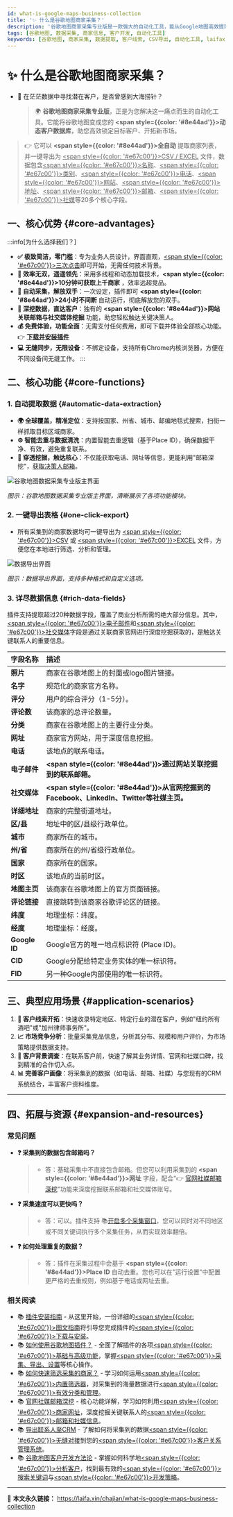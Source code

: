 ```yaml
---
id: what-is-google-maps-business-collection
title: '✨ 什么是谷歌地图商家采集？'
description: '谷歌地图商家采集专业版是一款强大的自动化工具，能从Google地图高效提取商家信息并导出为CSV/EXCEL文件，数据涵盖名称、类别、联系方式、社媒等20多个字段，是您开拓客户、分析市场的得力助手。'
tags: [谷歌地图, 数据采集, 商家信息, 客户开发, 自动化工具]
keywords: [谷歌地图, 商家采集, 数据提取, 客户线索, CSV导出, 自动化工具, laifaxin]
---
```


# ✨ 什么是谷歌地图商家采集？

- 🤔 在茫茫数据中寻找潜在客户，是否曾感到大海捞针？
  > 🌍 **谷歌地图商家采集专业版**，正是为您解决这一痛点而生的自动化工具。它能将谷歌地图变成您的 **<span style={{color: '#8e44ad'}}>动态客户数据库</span>**，助您高效锁定目标客户、开拓新市场。

> 👉 它可以 **<span style={{color: '#8e44ad'}}>全自动</span>** 提取商家列表，并一键导出为 <u><span style={{color: '#e67c00'}}>CSV / EXCEL</span></u> 文件，数据包含<u><span style={{color: '#e67c00'}}>名称</span></u>、<u><span style={{color: '#e67c00'}}>类别</span></u>、<u><span style={{color: '#e67c00'}}>电话</span></u>、<u><span style={{color: '#e67c00'}}>网站</span></u>、<u><span style={{color: '#e67c00'}}>地址</span></u>、<u><span style={{color: '#e67c00'}}>邮箱</span></u>、<u><span style={{color: '#e67c00'}}>社媒</span></u>等20多个核心字段。

## 一、核心优势 {#core-advantages}

:::info[为什么选择我们？]

- **✅ 极致简洁，零门槛**：专为业务人员设计，界面直观，<u><span style={{color: '#e67c00'}}>三次点击</span></u>即可开始，无需任何技术背景。
- **🚀 效率无双，遥遥领先**：采用多线程和动态加载技术，**<span style={{color: '#8e44ad'}}>10分钟可获取上千商家</span>** ，效率远超竞品。
- **🔄 自动采集，解放双手**：一次设定，插件即可 **<span style={{color: '#8e44ad'}}>24小时不间断</span>** 自动运行，彻底解放您的双手。
- **🔗 深挖数据，直达客户**：独有的 **<span style={{color: '#8e44ad'}}>网站关联邮箱与社交媒体挖掘</span>** 功能，助您轻松触达关键决策人。
- **💰 免费体验，功能全面**：无需支付任何费用，即可下载并体验全部核心功能。👉 [**下载并安装插件**](./how-to-install-google-maps-plugin)
- **💻 无缝同步，无限设备**：不绑定设备，支持所有Chrome内核浏览器，方便在不同设备间无缝工作。
  :::

## 二、核心功能 {#core-functions}

### 1. 自动提取数据 {#automatic-data-extraction}

- **🌍 全球覆盖，精准定位**：支持按国家、州省、城市、邮编地毯式搜索，扫街一样抓取目标区域商家。
- **⚙️ 智能去重与数据清洗**：内置智能去重逻辑（基于Place ID），确保数据干净、有效，避免重复联系。
- **🔗 穿透挖掘，触达核心**：不仅能获取电话、网址等信息，更能利用"邮箱深挖"，[获取决策人邮箱](../zhinan/customer-website-search)。

![谷歌地图数据采集专业版主界面](https://cos.files.maozhishi.com/data/web/web-files/img/20240818172045.png)

_图示：谷歌地图数据采集专业版主界面，清晰展示了各项功能模块。_

### 2. 一键导出表格 {#one-click-export}

- 所有采集到的商家数据均可一键导出为 <u><span style={{color: '#e67c00'}}>CSV</span></u> 或 <u><span style={{color: '#e67c00'}}>EXCEL</span></u> 文件，方便您在本地进行筛选、分析和管理。

![数据导出界面](https://cos.files.maozhishi.com/data/web/web-files/img/20240818161442.png)

_图示：数据导出界面，支持多种格式和自定义选项。_

### 3. 详尽数据信息 {#rich-data-fields}

插件支持提取超过20种数据字段，覆盖了商业分析所需的绝大部分信息。其中，<u><span style={{color: '#e67c00'}}>电子邮件</span></u>和<u><span style={{color: '#e67c00'}}>社交媒体</span></u>字段是通过关联商家官网进行深度挖掘获取的，是触达关键联系人的重要信息。

| 字段名称      | 描述                                                                                              |
| :------------ | :------------------------------------------------------------------------------------------------ |
| **照片**      | 商家在谷歌地图上的封面或logo图片链接。                                                            |
| **名字**      | 规范化的商家官方名称。                                                                            |
| **评分**      | 用户的综合评分（1-5分）。                                                                         |
| **评论数**    | 该商家的总评论数量。                                                                              |
| **分类**      | 商家在谷歌地图上的主要行业分类。                                                                  |
| **网址**      | 商家官方网站，用于深度信息挖掘。                                                                  |
| **电话**      | 该地点的联系电话。                                                                                |
| **电子邮件**  | **<span style={{color: '#8e44ad'}}>通过网站关联挖掘到的联系邮箱。</span>**                        |
| **社交媒体**  | **<span style={{color: '#8e44ad'}}>从官网挖掘到的Facebook、LinkedIn、Twitter等社媒主页。</span>** |
| **详细地址**  | 商家的完整街道地址。                                                                              |
| **区/县**     | 地址中的区/县级行政单位。                                                                         |
| **城市**      | 商家所在的城市。                                                                                  |
| **州/省**     | 商家所在的州/省级行政单位。                                                                       |
| **国家**      | 商家所在的国家。                                                                                  |
| **时区**      | 该地点的当前时区。                                                                                |
| **地图主页**  | 该商家在谷歌地图上的官方页面链接。                                                                |
| **评论链接**  | 直接跳转到该商家谷歌评论区的链接。                                                                |
| **纬度**      | 地理坐标：纬度。                                                                                  |
| **经度**      | 地理坐标：经度。                                                                                  |
| **Google ID** | Google官方的唯一地点标识符 (Place ID)。                                                           |
| **CID**       | Google分配给特定业务实体的唯一标识符。                                                            |
| **FID**       | 另一种Google内部使用的唯一标识符。                                                                |

## 三、典型应用场景 {#application-scenarios}

1.  **🎯 客户线索开拓**：快速收录特定地区、特定行业的潜在客户，例如"纽约所有酒吧"或"加州律师事务所"。
2.  **📈 市场竞争分析**：批量采集竞品信息，分析其分布、规模和用户评价，为市场策略提供数据支持。
3.  **🤝 客户背景调查**：在联系客户前，快速了解其业务详情、官网和社媒口碑，找到精准的合作切入点。
4.  **📊 完善客户画像**：将采集到的数据（如电话、邮箱、社媒）与您现有的CRM系统结合，丰富客户资料维度。

---

## 四、拓展与资源 {#expansion-and-resources}

### 常见问题

- **❓ 采集到的数据包含邮箱吗？**

  > - 答：基础采集中不直接包含邮箱。但您可以利用采集到的 **<span style={{color: '#8e44ad'}}>网址</span>** 字段，配合"👉 [官网社媒邮箱深挖](../zhinan/customer-website-search)"功能来深度挖掘联系邮箱和社交媒体账号。

- **❓ 采集速度可以更快吗？**

  > - 答：可以。插件支持 📚[开启多个采集窗口](./how-to-multi-open-google-maps-plugin)，您可以同时对不同地区或不同关键词执行多个采集任务，从而实现效率翻倍。

- **❓ 如何处理重复的数据？**
  > - 答：插件在采集过程中会基于 **<span style={{color: '#8e44ad'}}>Place ID</span>** 自动去重。您也可以在"运行设置"中配置更严格的去重规则，例如基于电话或网址去重。

### 相关阅读

- 📚 [插件安装指南](./how-to-install-google-maps-plugin) - 从这里开始，一份详细的<u><span style={{color: '#e67c00'}}>图文指南</span></u>将引导您完成插件的<u><span style={{color: '#e67c00'}}>下载与安装</span></u>。
- 📚 [如何使用谷歌地图插件？](./how-to-use-google-maps-plugin) - 全面了解插件的各项<u><span style={{color: '#e67c00'}}>基础与高级功能</span></u>，掌握<u><span style={{color: '#e67c00'}}>采集、导出、设置</span></u>等核心操作。
- 📚 [如何快速筛选采集的商家？](./how-to-quickly-filter-target-google-maps-businesses) - 学习如何运用<u><span style={{color: '#e67c00'}}>内置筛选器</span></u>，对采集到的海量数据进行<u><span style={{color: '#e67c00'}}>有效分类和管理</span></u>。
- 📚 [官网社媒邮箱深挖](../zhinan/customer-website-search) - 核心功能详解，学习如何利用<u><span style={{color: '#e67c00'}}>商家网址</span></u>，深度挖掘关键联系人的<u><span style={{color: '#e67c00'}}>邮箱和社媒信息</span></u>。
- 📚 [导出联系人至CRM](../zhinan/export-contacts) - 了解如何将采集到的数据<u><span style={{color: '#e67c00'}}>无缝对接</span></u>到您的<u><span style={{color: '#e67c00'}}>客户关系管理系统</span></u>。
- 📚 [谷歌地图客户开发方法论](./how-to-use-google-maps-for-customer-development) - 掌握如何科学地<u><span style={{color: '#e67c00'}}>分析客户</span></u>，找到最有效的<u><span style={{color: '#e67c00'}}>搜索关键词</span></u>与<u><span style={{color: '#e67c00'}}>开发策略</span></u>。

---

🔗 **本文永久链接：** https://laifa.xin/chajian/what-is-google-maps-business-collection
